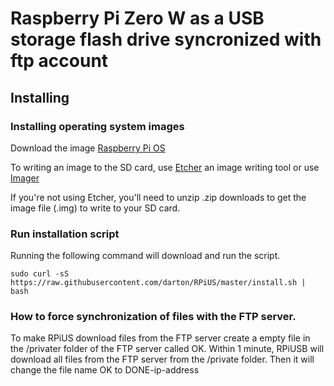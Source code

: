 # Raspberry Pi Zero W as a USB storage flash drive syncronized with ftp account 

## Installing

### Installing operating system images 

Download the image [Raspberry Pi OS](https://downloads.raspberrypi.org/raspios_armhf_latest)

To writing an image to the SD card, use [Etcher](https://etcher.io/) an image writing tool or use [Imager](https://www.raspberrypi.org/downloads/)

If you're not using Etcher, you'll need to unzip .zip downloads to get the image file (.img) to write to your SD card.

### Run installation script

Running the following command will download and run the script.
```
sudo curl -sS https://raw.githubusercontent.com/darton/RPiUS/master/install.sh | bash
```

### How to force synchronization of files with the FTP server.

To make RPiUS download files from the FTP server create a empty file in the /privater folder of the FTP server called OK.
Within 1 minute, RPiUSB will download all files from the FTP server from the /private folder.
Then it will change the file name OK to DONE-ip-address

